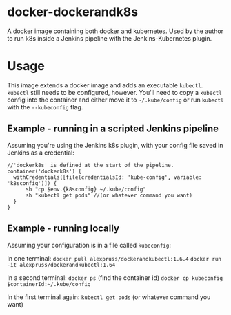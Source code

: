 # docker-dockerandk8s

A docker image containing both docker and kubernetes. Used by the author to run k8s inside a Jenkins pipeline with the Jenkins-Kubernetes plugin.

# Usage

This image extends a docker image and adds an executable `kubectl`. `kubectl` still needs to be configured, however. You'll need
to copy a `kubectl` config into the container and either move it to `~/.kube/config` or run `kubectl` with the `--kubeconfig` flag.

## Example - running in a scripted Jenkins pipeline

Assuming you're using the Jenkins k8s plugin, with your config file saved in Jenkins as a credential:

    //'dockerk8s' is defined at the start of the pipeline.
    container('dockerk8s') {
      withCredentials([file(credentialsId: 'kube-config', variable: 'k8sconfig')]) {
          sh "cp $env.{k8sconfig} ~/.kube/config"
          sh "kubectl get pods" //(or whatever command you want)
      }
    }

## Example - running locally

Assuming your configuration is in a file called `kubeconfig`:

In one terminal:
`docker pull alexpruss/dockerandkubectl:1.6.4`
`docker run -it alexpruss/dockerandkubectl:1.64`

In a second terminal:
`docker ps` (find the container id)
`docker cp kubeconfig $containerId:~/.kube/config`

In the first terminal again:
`kubectl get pods` (or whatever command you want)
